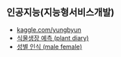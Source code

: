 ## 인공지능(지능형서비스개발)
* [kaggle.com/yungbyun](https://kaggle.com/yungbyun/) 
* [식물생장 예측 (plant diary)](https://www.kaggle.com/code/yungbyun/plant-diary-original) 
* [성별 인식 (male female)](https://www.kaggle.com/code/yungbyun/female-male-classification-ml-simple)
      

